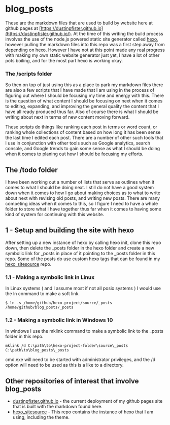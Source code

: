 # blog_posts

These are the markdown files that are used to build by website here at github pages at [https://dustinpfister.github.io](https://dustinpfister.github.io/). At the time of this writing the build process involves the use of the node.js powered static site generator called [hexo](https://github.com/hexojs/hexo), however pulling the markdown files into this repo was a first step away from depending on hexo. However I have not at this point made any real progress with making my own static website generator just yet, I have a lot of other pots boiling, and for the most part hexo is working okay.

### The /scripts folder

So then on top of just using this as a place to park my markdown files there are also a few scripts that I have made that I am using in the process of figuring out where I should be focusing my time and energy with this. There is the question of what content I should be focusing on next when it comes to editing, expanding, and improving the general quality the content that I have all ready produced thus far. Also of course there is what I should be writing about next in terms of new content moving forward.

These scripts do things like ranking each post in terms or word count, or ranking whole collections of content based on how long it has been sense the last time I edited each post. There are a number of other such tools that I use in conjunction with other tools such as Google analytics, search console, and Google trends to gain some sense as what I should be doing when it comes to planing out how I should be focusing my efforts.

## The /todo folder

I have been working out a number of lists that serve as outlines when it comes to what I should be doing next. I still do not have a good system down when it comes to how I go about making choices as to what to write about next with revising old posts, and writing new posts. There are many competing ideas when it comes to this, so I figure I need to have a whole folder to store what I have together thus far when it comes to having some kind of system for continuing with this website.

## 1 - Setup and building the site with hexo

After setting up a new instance of hexo by calling hexo init, clone this repo down, then delete the \_posts folder in the hexo folder and create a new symbolic link for \_posts in place of it pointing to the \_posts folder in this repo. Some of the posts do use custom hexo tags that can be found in my [hexo_sitesource](https://github.com/dustinpfister/hexo_sitesource) repo.

### 1.1 - Making a symbolic link in Linux

In Linux systems \( and I assume most if not all posix systems \) I would use the ln command to make a soft link.

```
$ ln -s /home/github/hexo-project/source/_posts /home/github/blog_posts/_posts
```

### 1.2 - Making a symbolic link in Windows 10

In windows I use the mklink command to make a symbolic link to the _posts folder in this repo.

```
mklink /d C:\path\to\hexo-project-folder\source\_posts C:\path\to\blog_posts\_posts
```

cmd.exe will need to be started with administrator privileges, and the /d option will need to be used as this is a like to a directory.


## Other repositories of interest that involve blog\_posts

* [dustinpfister.github.io](https://github.com/dustinpfister/dustinpfister.github.io) - the current deployment of my github pages site that is built with the markdown found here.
* [hexo_sitesource](https://github.com/dustinpfister/hexo_sitesource) - This repo contains the instance of hexo that I am using, including the theme.